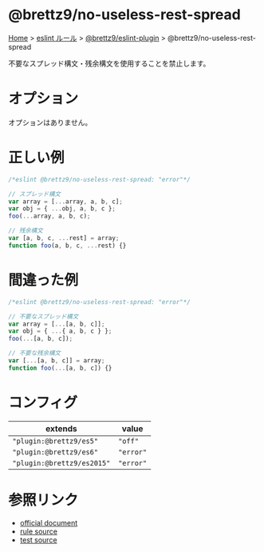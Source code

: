 # @brettz9/no-useless-rest-spread

[Home](../../../index.md) >
[eslint ルール](../../index.md) >
[@brettz9/eslint-plugin](../@brettz9.md) >
@brettz9/no-useless-rest-spread

不要なスプレッド構文・残余構文を使用することを禁止します。

# オプション

オプションはありません。

# 正しい例

```javascript
/*eslint @brettz9/no-useless-rest-spread: "error"*/

// スプレッド構文
var array = [...array, a, b, c];
var obj = { ...obj, a, b, c };
foo(...array, a, b, c);

// 残余構文
var [a, b, c, ...rest] = array;
function foo(a, b, c, ...rest) {}
```

# 間違った例

```javascript
/*eslint @brettz9/no-useless-rest-spread: "error"*/

// 不要なスプレッド構文
var array = [...[a, b, c]];
var obj = { ...{ a, b, c } };
foo(...[a, b, c]);

// 不要な残余構文
var [...[a, b, c]] = array;
function foo(...[a, b, c]) {}
```

# コンフィグ

| extends                    | value     |
| -------------------------- | --------- |
| `"plugin:@brettz9/es5"`    | `"off"`   |
| `"plugin:@brettz9/es6"`    | `"error"` |
| `"plugin:@brettz9/es2015"` | `"error"` |

# 参照リンク

- [official document](https://github.com/brettz9/eslint-plugin/blob/main/docs/rules/no-useless-rest-spread.md)
- [rule source](https://github.com/brettz9/eslint-plugin/blob/main/lib/rules/no-useless-rest-spread.js)
- [test source](https://github.com/brettz9/eslint-plugin/blob/main/tests/lib/rules/no-useless-rest-spread.js)
